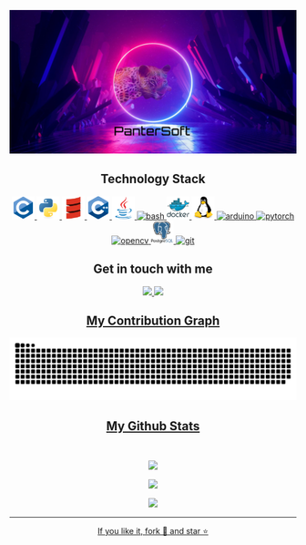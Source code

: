 <!--  https://PanterSoft.github.io/portfolio/  -->
<p align="center">

</p align="center">
  <img src="https://github.com/PanterSoft/PanterSoft/blob/main/images/banner_name.png" />


<!--<p align="center">
  - I'm a 2rd year student pursuing a Bachelor Degree in Applied Computer Science 🎓 at HTWG Konstanz 🏛.
</p>
<p align="center">
  - I'm a passionate learner who's always willing to learn and work across technologies and domains 💡.
</p>
<p align="center">
  - I love to explore new technologies and leverage them to solve real-life problems ✨.
</p>
<p align="center">
  - In addition to my aspired Bachelor Degree, i am involved in the Formula student team "Bodensee Racing Team" 🏎 where i work in the autonomous driving department.
</p>-->

<h2 align="center"> Technology Stack </h2>

<p align="center">
<a href="https://www.cprogramming.com/" target="_blank" rel="noreferrer"> <img src="https://raw.githubusercontent.com/devicons/devicon/master/icons/c/c-original.svg" alt="c" width="40" height="40"/> </a>
<a href="https://www.python.org" target="_blank" rel="noreferrer"> <img src="https://raw.githubusercontent.com/devicons/devicon/master/icons/python/python-original.svg" alt="python" width="40" height="40"/> </a>
<a href="https://www.scala-lang.org" target="_blank" rel="noreferrer"> <img src="https://raw.githubusercontent.com/devicons/devicon/master/icons/scala/scala-original.svg" alt="scala" width="40" height="40"/> </a>
<a href="https://www.w3schools.com/cpp/" target="_blank" rel="noreferrer"> <img src="https://raw.githubusercontent.com/devicons/devicon/master/icons/cplusplus/cplusplus-original.svg" alt="cplusplus" width="40" height="40"/> </a>
<a href="https://www.java.com" target="_blank" rel="noreferrer"> <img src="https://raw.githubusercontent.com/devicons/devicon/master/icons/java/java-original.svg" alt="java" width="40" height="40"/> </a>
<a href="https://www.gnu.org/software/bash/" target="_blank" rel="noreferrer"> <img src="https://www.vectorlogo.zone/logos/gnu_bash/gnu_bash-icon.svg" alt="bash" width="40" height="40"/> </a>
<a href="https://www.docker.com/" target="_blank" rel="noreferrer"> <img src="https://raw.githubusercontent.com/devicons/devicon/master/icons/docker/docker-original-wordmark.svg" alt="docker" width="40" height="40"/> </a>
<a href="https://www.linux.org/" target="_blank" rel="noreferrer"> <img src="https://raw.githubusercontent.com/devicons/devicon/master/icons/linux/linux-original.svg" alt="linux" width="40" height="40"/> </a>
<a href="https://www.arduino.cc/" target="_blank" rel="noreferrer"> <img src="https://cdn.worldvectorlogo.com/logos/arduino-1.svg" alt="arduino" width="40" height="40"/> </a>
<a href="https://pytorch.org/" target="_blank" rel="noreferrer"> <img src="https://www.vectorlogo.zone/logos/pytorch/pytorch-icon.svg" alt="pytorch" width="40" height="40"/> </a>
<a href="https://opencv.org/" target="_blank" rel="noreferrer"> <img src="https://www.vectorlogo.zone/logos/opencv/opencv-icon.svg" alt="opencv" width="40" height="40"/> </a>
<a href="https://www.postgresql.org" target="_blank" rel="noreferrer"> <img src="https://raw.githubusercontent.com/devicons/devicon/master/icons/postgresql/postgresql-original-wordmark.svg" alt="postgresql" width="40" height="40"/> </a>
<a href="https://git-scm.com/" target="_blank" rel="noreferrer"> <img src="https://www.vectorlogo.zone/logos/git-scm/git-scm-icon.svg" alt="git" width="40" height="40"/> </a>
</p>

<h2 align="center"> Get in touch with me </h2>

<p align="center">
  <a href="mailto: mattesnico@gmail.com">
    <img src="https://img.shields.io/badge/-PanterSoft-c14438?style=flat-square&logo=Gmail&logoColor=white&link=mailto:mattesnico@gmail.com"/>
  </a>
  <a href="https://www.linkedin.com/in/mattes-nico/">
  <img src="https://img.shields.io/badge/-PanterSoft-blue?style=flat-square&logo=Linkedin&logoColor=white&link=https://www.linkedin.com/in/mattes-nico-807b9a251/"/>
</p>

<h2 align="center"> My Contribution Graph </h2>
<p align="center">
  <picture>
  <source media="(prefers-color-scheme: dark)" srcset="https://github.com/PanterSoft/PanterSoft/raw/output/github-snake-dark.svg">
  <source media="(prefers-color-scheme: light)" srcset="https://github.com/PanterSoft/PanterSoft/raw/output/github-snake.svg">
  <img alt="github-snake" src="github-snake.svg">
  </picture>
</p>

<h2 align="center"> My Github Stats </h2>
<br>
<p align = "center">
  <img  src = "https://github-readme-stats.vercel.app/api?username=PanterSoft&show_icons=true&theme=chartreuse-dark&line_height=27">
</p>
<p align = "center">
  <img src = "https://github-readme-stats.vercel.app/api/top-langs/?username=PanterSoft&hide=&theme=chartreuse-dark">
</p>
<p align = "center">
 <img  src="https://github-readme-streak-stats.herokuapp.com/?user=PanterSoft&show_icons=true&locale=en&layout=compact&theme=chartreuse-dark&line_height=0" />
</p>
<hr>
<p align="center"> If you like it, fork 🍴 and star ⭐ </p>
